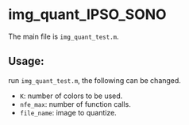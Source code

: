 # img_quant_IPSO_SONO

The main file is `img_quant_test.m`.
## Usage:
run `img_quant_test.m`, the following can be changed.
- `K`: number of colors to be used.
- `nfe_max`: number of function calls.
- `file_name`: image to quantize.

